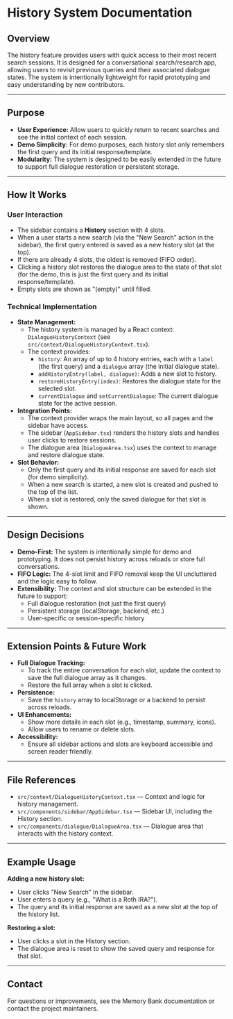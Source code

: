 # History System Documentation

## Overview
The history feature provides users with quick access to their most recent search sessions. It is designed for a conversational search/research app, allowing users to revisit previous queries and their associated dialogue states. The system is intentionally lightweight for rapid prototyping and easy understanding by new contributors.

---

## Purpose
- **User Experience:** Allow users to quickly return to recent searches and see the initial context of each session.
- **Demo Simplicity:** For demo purposes, each history slot only remembers the first query and its initial response/template.
- **Modularity:** The system is designed to be easily extended in the future to support full dialogue restoration or persistent storage.

---

## How It Works

### User Interaction
- The sidebar contains a **History** section with 4 slots.
- When a user starts a new search (via the "New Search" action in the sidebar), the first query entered is saved as a new history slot (at the top).
- If there are already 4 slots, the oldest is removed (FIFO order).
- Clicking a history slot restores the dialogue area to the state of that slot (for the demo, this is just the first query and its initial response/template).
- Empty slots are shown as "(empty)" until filled.

### Technical Implementation
- **State Management:**
  - The history system is managed by a React context: `DialogueHistoryContext` (see `src/context/DialogueHistoryContext.tsx`).
  - The context provides:
    - `history`: An array of up to 4 history entries, each with a `label` (the first query) and a `dialogue` array (the initial dialogue state).
    - `addHistoryEntry(label, dialogue)`: Adds a new slot to history.
    - `restoreHistoryEntry(index)`: Restores the dialogue state for the selected slot.
    - `currentDialogue` and `setCurrentDialogue`: The current dialogue state for the active session.
- **Integration Points:**
  - The context provider wraps the main layout, so all pages and the sidebar have access.
  - The sidebar (`AppSidebar.tsx`) renders the history slots and handles user clicks to restore sessions.
  - The dialogue area (`DialogueArea.tsx`) uses the context to manage and restore dialogue state.
- **Slot Behavior:**
  - Only the first query and its initial response are saved for each slot (for demo simplicity).
  - When a new search is started, a new slot is created and pushed to the top of the list.
  - When a slot is restored, only the saved dialogue for that slot is shown.

---

## Design Decisions
- **Demo-First:** The system is intentionally simple for demo and prototyping. It does not persist history across reloads or store full conversations.
- **FIFO Logic:** The 4-slot limit and FIFO removal keep the UI uncluttered and the logic easy to follow.
- **Extensibility:** The context and slot structure can be extended in the future to support:
  - Full dialogue restoration (not just the first query)
  - Persistent storage (localStorage, backend, etc.)
  - User-specific or session-specific history

---

## Extension Points & Future Work
- **Full Dialogue Tracking:**
  - To track the entire conversation for each slot, update the context to save the full dialogue array as it changes.
  - Restore the full array when a slot is clicked.
- **Persistence:**
  - Save the `history` array to localStorage or a backend to persist across reloads.
- **UI Enhancements:**
  - Show more details in each slot (e.g., timestamp, summary, icons).
  - Allow users to rename or delete slots.
- **Accessibility:**
  - Ensure all sidebar actions and slots are keyboard accessible and screen reader friendly.

---

## File References
- `src/context/DialogueHistoryContext.tsx` — Context and logic for history management.
- `src/components/sidebar/AppSidebar.tsx` — Sidebar UI, including the History section.
- `src/components/dialogue/DialogueArea.tsx` — Dialogue area that interacts with the history context.

---

## Example Usage

**Adding a new history slot:**
- User clicks "New Search" in the sidebar.
- User enters a query (e.g., "What is a Roth IRA?").
- The query and its initial response are saved as a new slot at the top of the history list.

**Restoring a slot:**
- User clicks a slot in the History section.
- The dialogue area is reset to show the saved query and response for that slot.

---

## Contact
For questions or improvements, see the Memory Bank documentation or contact the project maintainers. 